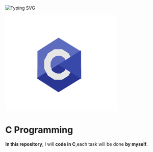 ![Typing SVG](https://readme-typing-svg.herokuapp.com?font=Courier&size=24&pause=500&color=00BFFF&center=true&vCenter=true&width=435&lines=I+am+learning+C+programming)

<img src="cprogram.gif" alt="C Programming" width="350" height="300"/>


# C Programming

**In this repository**, I will **code in C**,each task will be done **by myself**. 

